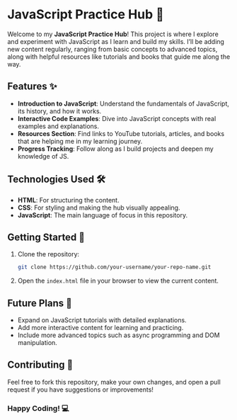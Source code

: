 # JavaScript Practice Hub 🚀

Welcome to my **JavaScript Practice Hub**! This project is where I explore and experiment with JavaScript as I learn and build my skills. I’ll be adding new content regularly, ranging from basic concepts to advanced topics, along with helpful resources like tutorials and books that guide me along the way.

## Features ✨

- **Introduction to JavaScript**: Understand the fundamentals of JavaScript, its history, and how it works.
- **Interactive Code Examples**: Dive into JavaScript concepts with real examples and explanations.
- **Resources Section**: Find links to YouTube tutorials, articles, and books that are helping me in my learning journey.
- **Progress Tracking**: Follow along as I build projects and deepen my knowledge of JS.

## Technologies Used 🛠️

- **HTML**: For structuring the content.
- **CSS**: For styling and making the hub visually appealing.
- **JavaScript**: The main language of focus in this repository.

## Getting Started 🌱

1. Clone the repository:
   ```bash
   git clone https://github.com/your-username/your-repo-name.git
   ```
2. Open the `index.html` file in your browser to view the current content.

## Future Plans 🔮

- Expand on JavaScript tutorials with detailed explanations.
- Add more interactive content for learning and practicing.
- Include more advanced topics such as async programming and DOM manipulation.

## Contributing 🤝

Feel free to fork this repository, make your own changes, and open a pull request if you have suggestions or improvements!

### Happy Coding! 💻

